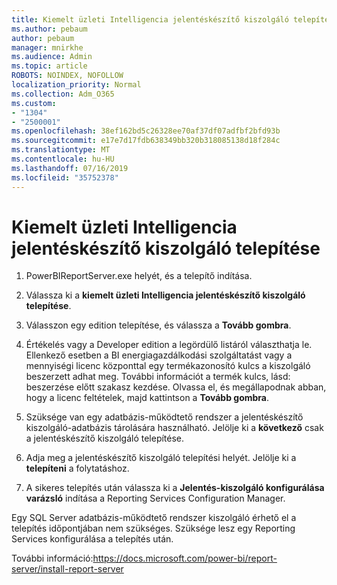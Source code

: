 ```yaml
---
title: Kiemelt üzleti Intelligencia jelentéskészítő kiszolgáló telepítése
ms.author: pebaum
author: pebaum
manager: mnirkhe
ms.audience: Admin
ms.topic: article
ROBOTS: NOINDEX, NOFOLLOW
localization_priority: Normal
ms.collection: Adm_O365
ms.custom:
- "1304"
- "2500001"
ms.openlocfilehash: 38ef162bd5c26328ee70af37df07adfbf2bfd93b
ms.sourcegitcommit: e17e7d17fdb638349bb320b318085138d18f284c
ms.translationtype: MT
ms.contentlocale: hu-HU
ms.lasthandoff: 07/16/2019
ms.locfileid: "35752378"
---
```

# <a name="install-power-bi-report-server"></a>Kiemelt üzleti Intelligencia jelentéskészítő kiszolgáló telepítése

1. PowerBIReportServer.exe helyét, és a telepítő indítása.

2. Válassza ki a **kiemelt üzleti Intelligencia jelentéskészítő kiszolgáló telepítése**.

3. Válasszon egy edition telepítése, és válassza a **Tovább gombra**.

4. Értékelés vagy a Developer edition a legördülő listáról választhatja le.  Ellenkező esetben a BI energiagazdálkodási szolgáltatást vagy a mennyiségi licenc központtal egy termékazonosító kulcs a kiszolgáló beszerzett adhat meg. További információt a termék kulcs, lásd: beszerzése előtt szakasz kezdése. Olvassa el, és megállapodnak abban, hogy a licenc feltételek, majd kattintson a **Tovább gombra**.

5. Szüksége van egy adatbázis-működtető rendszer a jelentéskészítő kiszolgáló-adatbázis tárolására használható. Jelölje ki a **következő** csak a jelentéskészítő kiszolgáló telepítése.

6. Adja meg a jelentéskészítő kiszolgáló telepítési helyét. Jelölje ki a **telepíteni** a folytatáshoz.

7. A sikeres telepítés után válassza ki a **Jelentés-kiszolgáló konfigurálása varázsló** indítása a Reporting Services Configuration Manager.

Egy SQL Server adatbázis-működtető rendszer kiszolgáló érhető el a telepítés időpontjában nem szükséges. Szüksége lesz egy Reporting Services konfigurálása a telepítés után.

További információ:https://docs.microsoft.com/power-bi/report-server/install-report-server
